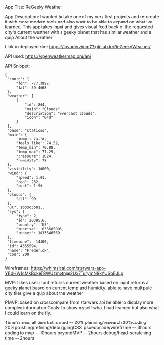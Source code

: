 App Title: ReGeeky Weather

App Description: I wanted to take one of my very first projects and re-create it with more modern tools and also want to be able to expand on what ive learned. This app takes input and gives visual feed back of the requested city's current weather with a geeky planet that has similar weather and a quip About the weather

Link to deployed site: https://invaderzimm77.github.io/ReGeekyWeather/

API used: https://openweathermap.org/api


API Snippet:
   ```
   {
    "coord": {
        "lon": -77.3997,
        "lat": 39.4668
    },
    "weather": [
        {
            "id": 804,
            "main": "Clouds",
            "description": "overcast clouds",
            "icon": "04d"
        }
    ],
    "base": "stations",
    "main": {
        "temp": 73.78,
        "feels_like": 74.52,
        "temp_min": 70.88,
        "temp_max": 77.29,
        "pressure": 1024,
        "humidity": 78
    },
    "visibility": 10000,
    "wind": {
        "speed": 1.01,
        "deg": 232,
        "gust": 1.99
    },
    "clouds": {
        "all": 90
    },
    "dt": 1633635811,
    "sys": {
        "type": 2,
        "id": 2038516,
        "country": "US",
        "sunrise": 1633605095,
        "sunset": 1633646569
    },
    "timezone": -14400,
    "id": 4355594,
    "name": "Frederick",
    "cod": 200
}
```
Wireframes: https://whimsical.com/starwars-app-YEdHW1cMkBckeT8WUzmotn@2Ux7TurymN8kYUSbEJLp


MVP: takes user input 
    returns current weather based on input
    returns a geeky planet based on current temp and humidity.
    able to have multipule city tiles
    give a quip about the weather

PMVP:
        based on crosscompare from starwars api
		 be able to display more complex information
Goals:
	 to show myself what I had learned but also what I could learn on the fly.

Timeframes: all time Estimaited -- 20% planning/research 60%coding 20%polishing/refining/debuggingCSS.
    psuedocode/wireframe -- 3hours
    coding to mvp -- 10hours
    beyondMVP -- 2hours
    debug/head-scratching time -- 2hours